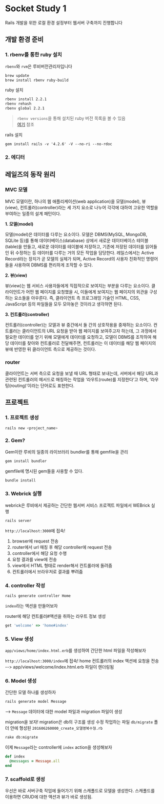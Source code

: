 # Socket Study 1
Rails 개발을 위한 로컬 환경 설정부터 웹서버 구축까지 진행합니다

## 개발 환경 준비

### 1. rbenv를 통한 ruby 설치
`rbenv`와 `rvm`은 루비버전관리자입니다
```bash
brew update
brew install rbenv ruby-build
```

ruby 설치
```bash
rbenv install 2.2.1
rbenv rehash
rbenv global 2.2.1
```

> `rbenv versions`을 통해 설치된 ruby 버전 목록을 볼 수 있음<br>
> [여기](http://rorlab.org/rblogs/198) 참조

rails 설치
```
gem install rails -v '4.2.6' -V --no-ri --no-rdoc
```

### 2. 에디터

## 레일즈의 동작 원리

### MVC 모델
MVC 모델이란, 하나의 웹 애플리케이션(web application)을 모델(model), 뷰(view), 컨트롤러(controller)라는 세 가지 요소로 나누어 각각에 대하여 고유한 역할을 부여하는 일종의 설계 패턴이다. 

**1. 모델(model)**

모델(model)은 데이터를 다루는 요소이다. 모델은 DBMS(MySQL, MongoDB, SQLite 등)를 통해 데이터베이스(database) 상에서 새로운 데이터베이스 테이블(table)을 만들고, 새로운 데이터를 테이블에 저장하고, 기존에 저장된 데이터를 읽어들인 뒤 수정하는 등 데이터를 다루는 거의 모든 작업을 담당한다. 레일스에서는 Active Record라는 장치가 곧 모델의 실체가 되며, Active Record의 사용자 친화적인 명령어들을 사용하여 DBMS를 편리하게 조작할 수 있다.

**2. 뷰(view)**

뷰(view)는 웹 서비스 사용자들에게 직접적으로 보여지는 부분을 다루는 요소이다. 클라이언트가 어떤 웹 페이지를 요청했을 시, 이들에게 보여지는 웹 페이지의 외관을 구성하는 요소들을 아우른다. 즉, 클라이언트 측 프로그래밍 기술인 HTML, CSS, JavaScript 등의 파일들을 모두 모아놓은 것이라고 생각하면 된다.

**3. 컨트롤러(controller)**

컨트롤러(controller)는 모델과 뷰 중간에서 둘 간의 상호작용을 중재하는 요소이다. 컨트롤러는 클라이언트의 URL 요청을 받아 웹 페이지를 보여주고자 하는데, 그 과정에서 필요한 데이터를 얻기 위해 모델에게 데이터를 요청하고, 모델이 DBMS를 조작하여 해당 데이터를 찾아와 컨트롤러로 전달해주면, 컨트롤러는 이 데이터를 해당 웹 페이지의 뷰에 반영한 뒤 클라이언트 측으로 제공하는 것이다.

### router
클라이언트는 서버 측으로 요청을 보낼 때 URL 형태로 보내는데, 서버에서 해당 URL과 관련된 컨트롤러의 메서드로 매칭하는 작업을 ‘라우트(route)를 지정한다’고 하며, ‘라우팅(routing)’이라는 단어로도 표현한다.

## 프로젝트

### 1. 프로젝트 생성
```bash
rails new <project_name>
```

### 2. Gem?
Gem이란 루비의 일종의 라이브러리
bundler를 통해 gemfile을 관리
```bash
gem install bundler
```

gemfile에 명시된 gem들을 사용할 수 있다.
```bash
bundle install
```

### 3. Webrick 실행
webrick은 루비에서 제공하는 간단한 웹서버 서비스
프로젝트 파일에서 WEBrick 실행
```bash
rails server
```

`http://localhost:3000`에 접속!

1. browser에 request 전송
2. router에서 url 매칭 후 해당 controller에 request 전송
3. controller에서 해당 요청 수행
4. 요청 결과를 view에 전송
5. view에서 HTML 형태로 render해서 컨트롤러에 돌려줌
6. 컨트롤러에서 브라우저로 결과를 뿌려줌

### 4. controller 작성
```bash
rails generate controller Home
```

`index`라는 액션을 만들어보자

router에 해당 컨트롤러#액션을 취하는 라우트 정보 생성
```ruby
get 'welcome' => 'home#index'
```

### 5. View 생성
`app/views/home/index.html.erb`를 생성하여 간단한 html 파일을 작성해보자

`http://localhost:3000/index`에 접속!
home 컨트롤러의 index 액션에 요청을 전송 --> app/views/welcome/index.html.erb 파일이 렌더링됨


### 6. Model 생성
간단한 모델 하나를 생성하자
```bash
rails generate model Message
```

--> `Message` 데이터에 대한 model 파일과 migration 파일이 생성

migration을 보자!
migration은 db의 구조를 생성 수정 작업하는 파일
`db/migrate` 폴더 안에 형성된 `201606260000_create_모델명복수형.rb`

```bash
rake db:migrate
```

이제 `Message`라는 controller에 `index` action을 생성해보자
```ruby
def index 
  @messages = Message.all 
end
```

### 7. scaffold로 생성
우선은 바로 서버구축 작업에 들어가기 위해 스캐폴드로 모델을 생성한다.
스캐폴드를 이용하면 CRUD에 대한 액션과 뷰가 바로 생성됨.

